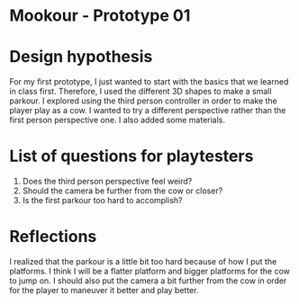 # Mookour - Prototype 01


# Design hypothesis

For my first prototype, I just wanted to start with the basics that we learned in class first. Therefore, I used the different 3D shapes to make a small parkour. I explored using the third person controller in order to make the player play as a cow. I wanted to try a different perspective rather than the first person perspective one. I also added some materials. 


# List of questions for playtesters
 
1. Does the third person perspective feel weird?
2. Should the camera be further from the cow or closer? 
3. Is the first parkour too hard to accomplish?


# Reflections

I realized that the parkour is a little bit too hard because of how I put the platforms. I think I will be a flatter platform and bigger platforms for the cow to jump on. I should also put the camera a bit further from the cow in order for the player to maneuver it better and play better. 

